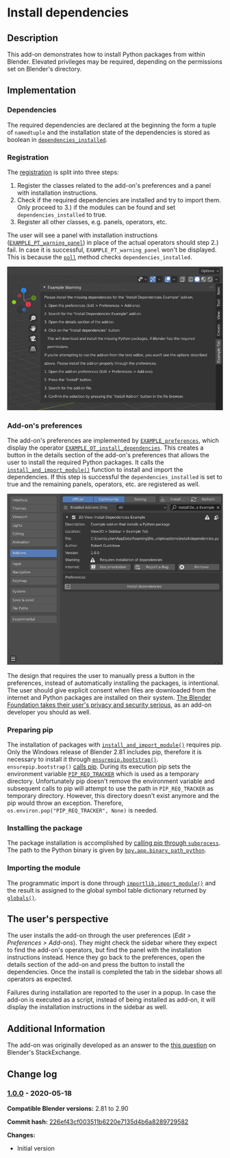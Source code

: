 # Install dependencies

## Description

This add-on demonstrates how to install Python packages from within Blender. Elevated privileges may be required, depending on the permissions set on Blender's directory.

## Implementation

### Dependencies

The required dependencies are declared at the beginning the form a tuple of `namedtuple` and the installation state of the dependencies is stored as boolean in [`dependencies_installed`](https://github.com/robertguetzkow/blender-python-examples/blob/226ef43cf003511b6220e7135d4b6a8289729582/add-ons/install-dependencies/install-dependencies.py#L41).

### Registration

The [registration](https://github.com/robertguetzkow/blender-python-examples/blob/226ef43cf003511b6220e7135d4b6a8289729582/add-ons/install-dependencies/install-dependencies.py#L211) is split into three steps:

1. Register the classes related to the add-on's preferences and a panel with installation instructions.
2. Check if the required dependencies are installed and try to import them. Only proceed to 3.) if the modules can be found and set `dependencies_installed` to true.
3. Register all other classes, e.g. panels, operators, etc.

The user will see a panel with installation instructions ([`EXAMPLE_PT_warning_panel`](https://github.com/robertguetzkow/blender-python-examples/blob/226ef43cf003511b6220e7135d4b6a8289729582/add-ons/install-dependencies/install-dependencies.py#L134)) 
in place of the actual operators should step 2.) fail. In case it is successful, `EXAMPLE_PT_warning_panel` won't be displayed. This is because the [`poll`](https://github.com/robertguetzkow/blender-python-examples/blob/226ef43cf003511b6220e7135d4b6a8289729582/add-ons/install-dependencies/install-dependencies.py#L141) 
method checks `dependencies_installed`.

![image](./imgs/install-instructions.png)

### Add-on's preferences

The add-on's preferences are implemented by [`EXAMPLE_preferences`](https://github.com/robertguetzkow/blender-python-examples/blob/226ef43cf003511b6220e7135d4b6a8289729582/add-ons/install-dependencies/install-dependencies.py#L198), which display the 
operator [`EXAMPLE_OT_install_dependencies`](https://github.com/robertguetzkow/blender-python-examples/blob/226ef43cf003511b6220e7135d4b6a8289729582/add-ons/install-dependencies/install-dependencies.py#L165). This creates a button in the details section 
of the add-on's preferences that allows the user to install the required Python packages. It calls the [`install_and_import_module()`](https://github.com/robertguetzkow/blender-python-examples/blob/226ef43cf003511b6220e7135d4b6a8289729582/add-ons/install-dependencies/install-dependencies.py#L63)
function to install and import the dependencies. If this step is successful the `dependencies_installed` is set to true and the remaining panels, operators, etc. are registered as well.

![image](./imgs/user-preferences-pre-install.png)

The design that requires the user to manually press a button in the preferences, instead of automatically installing the packages, is intentional. The user should give explicit consent when files are
downloaded from the internet and Python packages are installed on their system. [The Blender Foundation takes their user's privacy and security serious](https://www.blender.org/about/license/), as an 
add-on developer you should as well.

### Preparing pip

The installation of packages with [`install_and_import_module()`](https://github.com/robertguetzkow/blender-python-examples/blob/226ef43cf003511b6220e7135d4b6a8289729582/add-ons/install-dependencies/install-dependencies.py#L63) requires pip. Only the Windows 
release of Blender 2.81 includes pip, therefore it is necessary to install it through [`ensurepip.bootstrap()`](https://docs.python.org/3/library/ensurepip.html#ensurepip.bootstrap). `ensurepip.bootstrap()` 
[calls pip](https://github.com/python/cpython/blob/34b0598295284e3ff6cedf5c05e159ce1fa54d60/Lib/ensurepip/__init__.py#L35). During its execution pip sets the environment variable 
[`PIP_REQ_TRACKER`](https://github.com/pypa/pip/blob/326efa5c710ecf19acc3e1315477251a4cd4bd13/src/pip/_internal/req/req_tracker.py#L54) which is used as a temporary directory. Unfortunately pip doesn't remove the environment variable and subsequent calls to pip 
will attempt to use the path in `PIP_REQ_TRACKER` as temporary directory. However, this directory doesn't exist anymore and the pip would throw an exception. Therefore, `os.environ.pop("PIP_REQ_TRACKER", None)` is needed.

### Installing the package

The package installation is accomplished by [calling pip through `subprocess`](https://github.com/robertguetzkow/blender-python-examples/blob/226ef43cf003511b6220e7135d4b6a8289729582/add-ons/install-dependencies/install-dependencies.py#L95). The path to the 
Python binary is given by [`bpy.app.binary_path_python`](https://docs.blender.org/api/current/bpy.app.html#bpy.app.binary_path_python).

### Importing the module

The programmatic import is done through [`importlib.import_module()`](https://docs.python.org/3/library/importlib.html#importlib.import_module) and the result is assigned to the global symbol table dictionary 
returned by [`globals()`](https://docs.python.org/3/library/functions.html#globals).

## The user's perspective

The user installs the add-on through the user preferences (*Edit > Preferences > Add-ons*). They might check the sidebar where they expect to find the add-on's operators, but find the panel with the installation instructions instead.
Hence they go back to the preferences, open the details section of the add-on and press the button to install the dependencies. Once the install is completed the tab in the sidebar shows all operators as expected.

Failures during installation are reported to the user in a popup. In case the add-on is executed as a script, instead of being installed as add-on, it will display the installation instructions in the sidebar as well.

## Additional Information

The add-on was originally developed as an answer to the [this question](https://blender.stackexchange.com/questions/168448/bundling-python-library-with-addon) on Blender's StackExchange.


## Change log
### [1.0.0]() - 2020-05-18

 **Compatible Blender versions:** 2.81 to 2.90

 **Commit hash:** [226ef43cf003511b6220e7135d4b6a8289729582](https://github.com/robertguetzkow/blender-python-examples/commit/226ef43cf003511b6220e7135d4b6a8289729582)

 **Changes:**
 - Initial version
